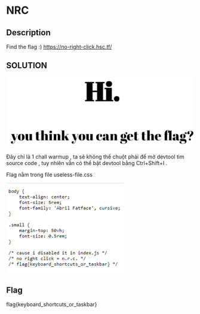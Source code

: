 # NRC

## Description

Find the flag :)
https://no-right-click.hsc.tf/

## SOLUTION

![img](img/img1.png)

Đây chỉ là 1 chall warmup , ta sẽ không thể chuột phải để mở devtool tìm source code , tuy nhiên vẫn có thể bật devtool bằng Ctrl+Shift+I .

Flag nằm trong file useless-file.css

![img](img/img3.png)  

## Flag 

flag{keyboard_shortcuts_or_taskbar}